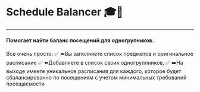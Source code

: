 # Schedule Balancer 🎓📑
---
#### Помогает найти баланс посещений для одногрупников.
Все очень просто:
✅ ⬅️Вы заполняете список предметов и оригинальное расписание
✅ ⬅️Добавляете в список своих одногруппников,
✅ ➡️На выходе имеете уникальное расписания для каждого, которое будет сбалансированно по посещениям с учетом минимальных требований посещаемости